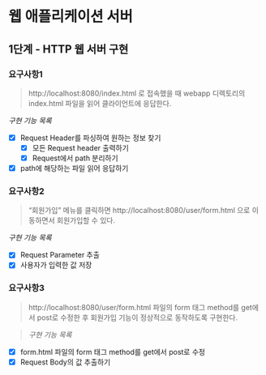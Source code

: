 # 웹 애플리케이션 서버
## 1단계 - HTTP 웹 서버 구현
### 요구사항1
> http://localhost:8080/index.html 로 접속했을 때 webapp 디렉토리의 index.html 파일을 읽어 클라이언트에 응답한다.
   
*구현 기능 목록*
- [x] Request Header를 파싱하여 원하는 정보 찾기
     - [x] 모든 Request header 출력하기
     - [x] Request에서 path 분리하기
- [x] path에 해당하는 파일 읽어 응답하기

### 요구사항2
> “회원가입” 메뉴를 클릭하면 http://localhost:8080/user/form.html 으로 이동하면서 회원가입할 수 있다.

*구현 기능 목록*
- [x] Request Parameter 추출
- [x] 사용자가 입력한 값 저장

### 요구사항3
> http://localhost:8080/user/form.html 파일의 form 태그 method를 get에서 post로 수정한 후 회원가입 기능이 정상적으로 동작하도록 구현한다.

>*구현 기능 목록*
- [x] form.html 파일의 form 태그 method를 get에서 post로 수정
- [x] Request Body의 값 추출하기